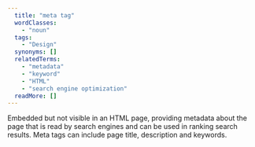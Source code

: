 ```yaml
---
  title: "meta tag"
  wordClasses: 
    - "noun"
  tags: 
    - "Design"
  synonyms: []
  relatedTerms: 
    - "metadata"
    - "keyword"
    - "HTML"
    - "search engine optimization"
  readMore: []
---
```

Embedded but not visible in an HTML page, providing metadata about the page that is read by search engines and can be used in ranking search results. Meta tags can include page title, description and keywords.
